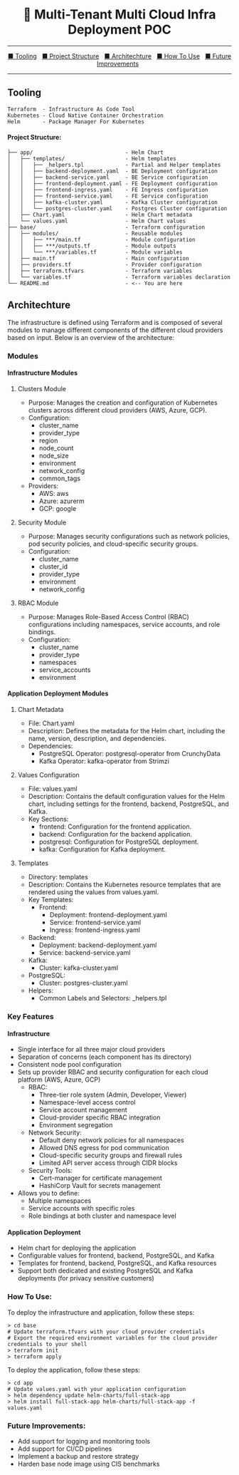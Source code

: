 <h1 align="center">🤹 Multi-Tenant Multi Cloud Infra Deployment POC </h1>

---

<p align="center">
  <a href="#tooling">■ Tooling</a>&nbsp;&nbsp;
  <a href="#project-structure">■ Project Structure</a>&nbsp;&nbsp;
  <a href="#architechture">■ Architechture</a>&nbsp;&nbsp;
  <a href="#how-to-use">■ How To Use</a>&nbsp;&nbsp;
  <a href="#future-improvements">■ Future Improvements</a>&nbsp;&nbsp;
</p>

---

## Tooling

```
Terraform  - Infrastructure As Code Tool
Kubernetes - Cloud Native Container Orchestration
Helm       - Package Manager For Kubernetes
```

#### Project Structure:
```
├── app/                             - Helm Chart
│   ├── templates/                   - Helm templates
│   │   ├── _helpers.tpl             - Partial and Helper templates
│   │   ├── backend-deployment.yaml  - BE Deployment configuration
│   │   ├── backend-service.yaml     - BE Service configuration
│   │   ├── frontend-deployment.yaml - FE Deployment configuration
│   │   ├── frontend-ingress.yaml    - FE Ingress configuration
│   │   ├── frontend-service.yaml    - FE Service configuration
│   │   ├── kafka-cluster.yaml       - Kafka Cluster configuration
│   │   └── postgres-cluster.yaml    - Postgres Cluster configuration
│   ├── Chart.yaml                   - Helm Chart metadata
│   └── values.yaml                  - Helm Chart values
├── base/                            - Terraform configuration
│   ├── modules/                     - Reusable modules
│   │   ├── ***/main.tf              - Module configuration
│   │   ├── ***/outputs.tf           - Module outputs
│   │   └── ***/variables.tf         - Module variables
│   ├── main.tf                      - Main configuration
│   ├── providers.tf                 - Provider configuration
│   ├── terraform.tfvars             - Terraform variables
│   └── variables.tf                 - Terraform variables declaration
└── README.md                        - <-- You are here
```

## Architechture

The infrastructure is defined using Terraform and is composed of several modules to manage different components of the different cloud providers based on input. Below is an overview of the architecture:

### Modules

#### Infrastructure Modules

1. Clusters Module
   - Purpose: Manages the creation and configuration of Kubernetes clusters across different cloud providers (AWS, Azure, GCP).
   - Configuration:
     - cluster_name
     - provider_type
     - region
     - node_count
     - node_size
     - environment
     - network_config
     - common_tags
   - Providers:
     - AWS: aws
     - Azure: azurerm
     - GCP: google

2. Security Module
   - Purpose: Manages security configurations such as network policies, pod security policies, and cloud-specific security groups.
   - Configuration:
     - cluster_name
     - cluster_id
     - provider_type
     - environment
     - network_config

3. RBAC Module
   - Purpose: Manages Role-Based Access Control (RBAC) configurations including namespaces, service accounts, and role bindings.
   - Configuration:
     - cluster_name
     - provider_type
     - namespaces
     - service_accounts
     - environment

#### Application Deployment Modules

1. Chart Metadata
   - File: Chart.yaml
   - Description: Defines the metadata for the Helm chart, including the name, version, description, and dependencies.
   - Dependencies:
     - PostgreSQL Operator: postgresql-operator from CrunchyData
     - Kafka Operator: kafka-operator from Strimzi

2. Values Configuration
   - File: values.yaml
   - Description: Contains the default configuration values for the Helm chart, including settings for the frontend, backend, PostgreSQL, and Kafka.
   - Key Sections:
     - frontend: Configuration for the frontend application.
     - backend: Configuration for the backend application.
     - postgresql: Configuration for PostgreSQL deployment.
     - kafka: Configuration for Kafka deployment.

4. Templates
   - Directory: templates
   - Description: Contains the Kubernetes resource templates that are rendered using the values from values.yaml.
   - Key Templates:
     - Frontend:
       - Deployment: frontend-deployment.yaml
       - Service: frontend-service.yaml
       - Ingress: frontend-ingress.yaml
    - Backend:
       - Deployment: backend-deployment.yaml
       - Service: backend-service.yaml
    - Kafka:
       - Cluster: kafka-cluster.yaml
    - PostgreSQL:
       - Cluster: postgres-cluster.yaml
    - Helpers:
       - Common Labels and Selectors: _helpers.tpl

### Key Features

#### Infrastructure

- Single interface for all three major cloud providers
- Separation of concerns (each component has its directory)
- Consistent node pool configuration
- Sets up provider RBAC and security configuration for each cloud platform (AWS, Azure, GCP)
  - RBAC:
    - Three-tier role system (Admin, Developer, Viewer)
    - Namespace-level access control
    - Service account management
    - Cloud-provider specific RBAC integration
    - Environment segregation
  - Network Security:
    - Default deny network policies for all namespaces
    - Allowed DNS egress for pod communication
    - Cloud-specific security groups and firewall rules
    - Limited API server access through CIDR blocks
  - Security Tools:
    - Cert-manager for certificate management
    - HashiCorp Vault for secrets management
- Allows you to define:
  - Multiple namespaces
  - Service accounts with specific roles
  - Role bindings at both cluster and namespace level

#### Application Deployment

- Helm chart for deploying the application
- Configurable values for frontend, backend, PostgreSQL, and Kafka
- Templates for frontend, backend, PostgreSQL, and Kafka resources
- Support both dedicated and existing PostgreSQL and Kafka deployments (for privacy sensitive customers)

### How To Use:

To deploy the infrastructure and application, follow these steps:
```
> cd base
# Update terraform.tfvars with your cloud provider credentials
# Export the required environment variables for the cloud provider credentials to your shell
> terraform init
> terraform apply
```

To deploy the application, follow these steps:
```
> cd app
# Update values.yaml with your application configuration
> helm dependency update helm-charts/full-stack-app
> helm install full-stack-app helm-charts/full-stack-app -f values.yaml
```

### Future Improvements:
- Add support for logging and monitoring tools
- Add support for CI/CD pipelines
- Implement a backup and restore strategy
- Harden base node image using CIS benchmarks
